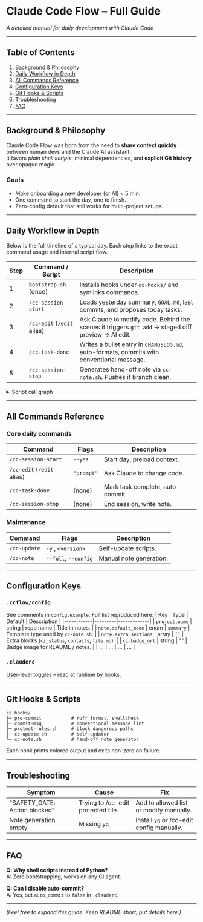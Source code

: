 # Claude Code Flow – Full Guide

_A detailed manual for daily development with Claude Code_

---

## Table of Contents
1. [Background & Philosophy](#background--philosophy)
2. [Daily Workflow in Depth](#daily-workflow-in-depth)
3. [All Commands Reference](#all-commands-reference)
4. [Configuration Keys](#configuration-keys)
5. [Git Hooks & Scripts](#git-hooks--scripts)
6. [Troubleshooting](#troubleshooting)
7. [FAQ](#faq)

---

## Background & Philosophy
Claude Code Flow was born from the need to **share context quickly** between human devs and the Claude AI assistant.  
It favors _plain shell scripts_, minimal dependencies, and **explicit Git history** over opaque magic.

### Goals
- Make onboarding a new developer (or AI) < 5 min.
- One command to start the day, one to finish.
- Zero-config default that still works for multi-project setups.

---

## Daily Workflow in Depth
Below is the full timeline of a typical day. Each step links to the exact command usage and internal script flow.

| Step | Command / Script | Description |
|------|------------------|-------------|
| 1 | `bootstrap.sh` (once) | Installs hooks under `cc-hooks/` and symlinks commands. |
| 2 | `/cc-session-start` | Loads yesterday summary, `GOAL.md`, last commits, and proposes today tasks. |
| 3 | `/cc-edit` (`/edit` alias) | Ask Claude to modify code. Behind the scenes it triggers `git add` → staged diff preview → AI edit. |
| 4 | `/cc-task-done` | Writes a bullet entry in `CHANGELOG.md`, auto-formats, commits with conventional message. |
| 5 | `/cc-session-stop` | Generates hand-off note via `cc-note.sh`. Pushes if branch clean. |

<details>
<summary>Script call graph</summary>

```text
cc-session-start
└─ hooks/detect-tools.sh (optional)
   └─ cc-note.sh --summary (yesterday context)
```

</details>

---

## All Commands Reference
### Core daily commands
| Command | Flags | Description |
|---------|-------|-------------|
| `/cc-session-start` | `--yes` | Start day, preload context. |
| `/cc-edit` (`/edit` alias) | `"prompt"` | Ask Claude to change code. |
| `/cc-task-done` | (none) | Mark task complete, auto commit. |
| `/cc-session-stop` | (none) | End session, write note. |

### Maintenance
| Command | Flags | Description |
|---------|-------|-------------|
| `/cc-update` | `-y` , `<version>` | Self-update scripts. |
| `/cc-note` | `--full`, `--config` | Manual note generation. |

---

## Configuration Keys
### `.ccflow/config`
See comments in `config.example`. Full list reproduced here:
| Key | Type | Default | Description |
|-----|------|---------|-------------|
| `project.name` | string | repo name | Title in notes. |
| `note.default_mode` | enum | `summary` | Template type used by `cc-note.sh`. |
| `note.extra_sections` | array | `[]` | Extra blocks (`ci_status`, `contacts`, `file.md`). |
| `ci.badge_url` | string | "" | Badge image for README / notes. |
| ... | ... | ... | ... |

### `.clauderc`
User-level toggles – read at runtime by hooks.

---

## Git Hooks & Scripts
```
cc-hooks/
├─ pre-commit           # ruff format, shellcheck
├─ commit-msg           # conventional message lint
├─ protect-rules.sh     # block dangerous paths
├─ cc-update.sh         # self-updater
└─ cc-note.sh           # hand-off note generator
```
Each hook prints colored output and exits non-zero on failure.

---

## Troubleshooting
| Symptom | Cause | Fix |
|---------|-------|-----|
| "SAFETY_GATE: Action blocked" | Trying to /cc-edit protected file | Add to allowed list or modify manually. |
| Note generation empty | Missing `yq` | Install `yq` or /cc-edit config manually. |

---

## FAQ
**Q: Why shell scripts instead of Python?**  
A: Zero bootstrapping, works on any CI agent.

**Q: Can I disable auto-commit?**  
A: Yes, set `auto_commit` to `false` in `.clauderc`.

---

*(Feel free to expand this guide. Keep README short; put details here.)*
